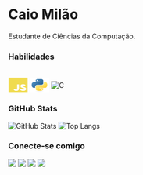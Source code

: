 # Caio Milão

Estudante de Ciências da Computação.

### Habilidades
<div style="display: inline_block"><br>
  <img align="center" alt="Js" height="30" width="40" src="https://raw.githubusercontent.com/devicons/devicon/master/icons/javascript/javascript-plain.svg">
  <img align="center" alt="Python" height="30" width="40" src="https://raw.githubusercontent.com/devicons/devicon/master/icons/python/python-original.svg">
  <img align="center" alt="C" height="30" width="50" src="https://img.shields.io/badge/C-00599C?style=for-the-badge&logo=c&logoColor=white">

</div>

### GitHub Stats

![GitHub Stats](https://github-readme-stats.vercel.app/api?username=Cablade&show_icons=true&theme=tokyonight)
![Top Langs](https://github-readme-stats.vercel.app/api/top-langs/?username=cablade&layout=compact&theme=tokyonight)

 ### Conecte-se comigo
<div> 
  <a href = "mailto:cmilao721@gmail.com"><img src="https://img.shields.io/badge/-Gmail-%23333?style=for-the-badge&logo=gmail&logoColor=white" target="_blank"></a>
  <a href="https://www.linkedin.com/in/caiomilao" target="_blank"><img src="https://img.shields.io/badge/-LinkedIn-%230077B5?style=for-the-badge&logo=linkedin&logoColor=white" target="_blank"></a>
  <a href="https://www.dio.me/users/caiohmilao"><img src="https://img.shields.io/badge/-Meu%20Perfil%20na%20DIO-30A3DC?style=for-the-badge"></a>
  <a href = "https://github.com/Cablade"><img src="https://img.shields.io/badge/GitHub-100000?style=for-the-badge&logo=github&logoColor=white" target="_blank"></a>
</div>
